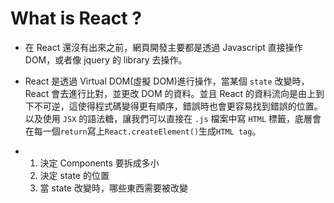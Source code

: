 # What is React ?

- 在 React 還沒有出來之前，網頁開發主要都是透過 Javascript 直接操作 DOM，或者像 jquery 的 library 去操作。
- React 是透過 Virtual DOM(虛擬 DOM)進行操作，當某個 `state` 改變時，React 會去進行比對，並更改 DOM 的資料。並且 React 的資料流向是由上到下不可逆，這使得程式碼變得更有順序，錯誤時也會更容易找到錯誤的位置。以及使用 `JSX` 的語法糖，讓我們可以直接在 `.js` 檔案中寫 `HTML` 標籤，底層會在每一個`return`寫上`React.createElement()`生成`HTML tag`。

- 1. 決定 Components 要拆成多小
  2. 決定 state 的位置
  3. 當 state 改變時，哪些東西需要被改變
